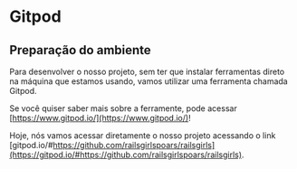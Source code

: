 # Gitpod

## Preparação do ambiente

Para desenvolver o nosso projeto, sem ter que instalar ferramentas direto na máquina que estamos usando, vamos utilizar uma ferramenta chamada Gitpod.

Se você quiser saber mais sobre a ferramente, pode acessar [https://www.gitpod.io/](https://www.gitpod.io/)!

Hoje, nós vamos acessar diretamente o nosso projeto acessando o link [gitpod.io/#https://github.com/railsgirlspoars/railsgirls](https://gitpod.io/#https://github.com/railsgirlspoars/railsgirls).
